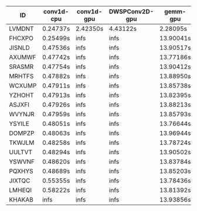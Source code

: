 |ID|conv1d-cpu|conv1d-gpu|DWSPConv2D-gpu|gemm-gpu|avg|
|-|-|-|-|-|-|
|LVMDNT|0.24737s|2.42350s|4.43122s|2.28095s|2.34576s|
|FHCXPO|0.25499s|infs|infs|13.90041s|infs|
|JISNLD|0.47536s|infs|infs|13.90517s|infs|
|AXUMWF|0.47742s|infs|infs|13.77186s|infs|
|SRASMR|0.47754s|infs|infs|13.90412s|infs|
|MRHTFS|0.47882s|infs|infs|13.88950s|infs|
|WCXUMP|0.47911s|infs|infs|13.85738s|infs|
|YZHOHT|0.47913s|infs|infs|13.82395s|infs|
|ASJXFI|0.47926s|infs|infs|13.88213s|infs|
|WVYNJR|0.47959s|infs|infs|13.85793s|infs|
|YSYILE|0.48051s|infs|infs|13.76644s|infs|
|DOMPZP|0.48063s|infs|infs|13.96944s|infs|
|TKWJLM|0.48258s|infs|infs|13.78724s|infs|
|UULTVT|0.48294s|infs|infs|13.90502s|infs|
|YSWVNF|0.48620s|infs|infs|13.83784s|infs|
|PQXHYS|0.48689s|infs|infs|13.85203s|infs|
|JIXTQC|0.55355s|infs|infs|13.78436s|infs|
|LMHEQI|0.58222s|infs|infs|13.81392s|infs|
|KHAKAB|infs|infs|infs|13.93856s|infs|
